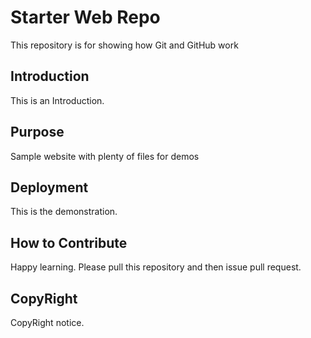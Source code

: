 # Starter Web Repo

This repository is for showing how Git and GitHub work

## Introduction

This is an Introduction.

## Purpose

Sample website with plenty of files for demos

## Deployment
This is the demonstration.

## How to Contribute

Happy learning. Please pull this repository and then issue pull request.

## CopyRight

CopyRight notice.